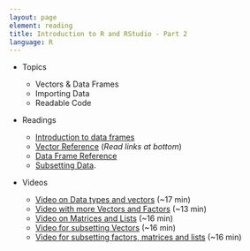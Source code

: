```yaml
---
layout: page
element: reading
title: Introduction to R and RStudio - Part 2
language: R
---
```

   
* Topics

  * Vectors & Data Frames
  * Importing Data
  * Readable Code

* Readings

  * [Introduction to data frames](http://www.datacarpentry.org/R-ecology-lesson//03-data-frames.html)
  * [Vector Reference](http://www.r-tutor.com/r-introduction/vector) (*Read links at bottom*)
  * [Data Frame Reference](http://www.r-tutor.com/r-introduction/data-frame)
  * [Subsetting Data](http://swcarpentry.github.io/r-novice-gapminder/06-data-subsetting).
  
* Videos

  * [Video on Data types and vectors](https://youtu.be/vCX6hnx4dEE) (~17 min) 
  * [Video with more Vectors and Factors](https://youtu.be/TOoQoysT9is) (~13 min) 
  * [Video on Matrices and Lists](https://youtu.be/HOp6SY5tvxw) (~16 min) 
  * [Video for subsetting Vectors](https://youtu.be/LZB3x6hNZ9M) (~16 min) 
  * [Video for subsetting factors, matrices and lists](https://youtu.be/GXWCrQVW5Dk) (~16 min) 

